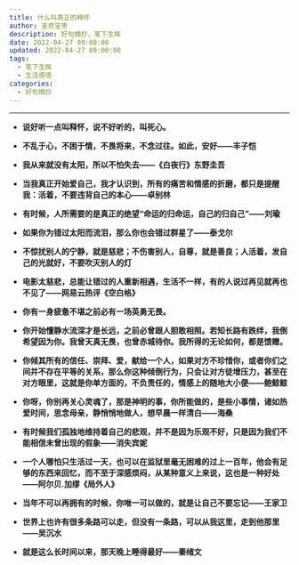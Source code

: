 ```yaml
---
title: 什么叫真正的释怀
author: 圣奇宝枣
description: 好句摘抄，笔下生辉
date: 2022-04-27 09:00:00
updated: 2022-04-27 09:00:00
tags:
  - 笔下生辉
  - 生活感悟
categories:
  - 好句摘抄
---
```


---

- **说好听一点叫释怀，说不好听的，叫死心。**

- **不乱于心，不困于情，不畏将来，不念过往。如此，安好——丰子恺**

- **我从来就没有太阳，所以不怕失去——《白夜行》东野圭吾**

- **当我真正开始爱自己，我才认识到，所有的痛苦和情感的折磨，都只是提醒我：活着，不要违背自己的本心——卓别林**

- **有时候，人所需要的是真正的绝望“命运的归命运，自己的归自己”——刘瑜**

- **如果你为错过太阳而流泪，那么你也会错过群星了——泰戈尔**

- **不惊扰别人的宁静，就是慈悲；不伤害别人，自尊，就是善良；人活着，发自己的光就好，不要吹灭别人的灯**

- **电影太慈悲，总能让错过的人重新相遇，生活不一样，有的人说过再见就再也不见了——网易云热评《空白格》**

- **你有一身疲惫不堪之前必有一场英勇无畏。**

- **你开始懂静水流深才是长远，之前必曾跟人胆敢相照。若知长路有跌绊，我倒希望因为你。我曾天真无畏，也曾赤城待你。我所得的无论如何，都是馈赠。**

- **你倾其所有的信任、崇拜、爱，献给一个人，如果对方不珍惜你，或者你们之间并不存在平等的关系，那么你这种倾倒行为，只会让对方徒增压力，甚至在对方眼里，这就是你单方面的，不负责任的，情感上的随地大小便——鲍鲸鲸**

- **你呀，你别再关心灵魂了，那是神明的事，你所能做的，是些小事情，诸如热爱时间，思念母亲，静悄悄地做人，想早晨一样清白——海桑**

- **有时候我们孤独地维持着自己的悲观，并不是因为乐观不好，只是因为我们不能相信未曾出现的假象——消失宾妮**

- **一个人哪怕只生活过一天，也可以在监狱里毫无困难的过上一百年，他会有足够的东西来回忆，而不至于深感烦闷，从某种意义上来说，这也是一种好处——阿尔贝.加缪《局外人》**

- **当年不可以再拥有的时候，你唯一可以做的，就是让自己不要忘记——王家卫**

- **世界上也许有很多条路可以走，但没有一条路，可以从我这里，走到他那里——吴沉水**

- **就是这么长时间以来，那天晚上睡得最好——秦绪文**
